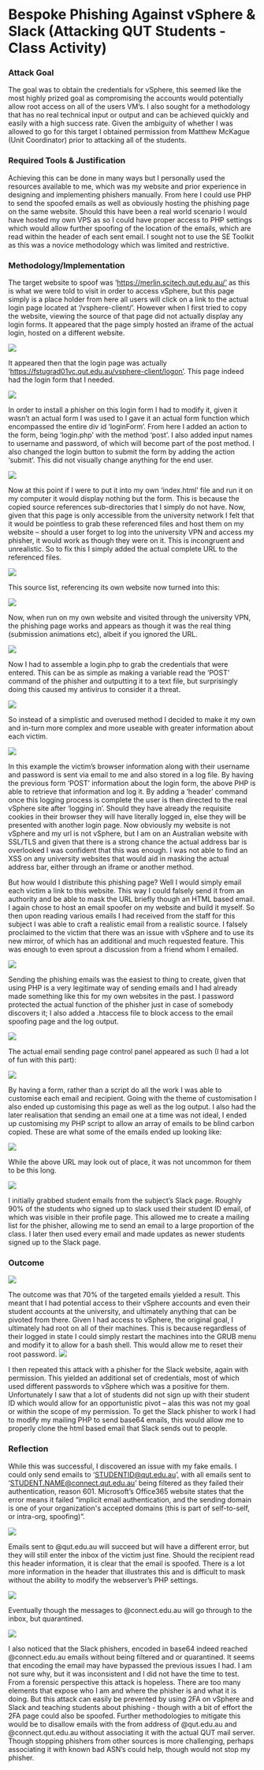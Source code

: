 # Bespoke Phishing Against vSphere & Slack (Attacking QUT Students - Class Activity) 
### Attack Goal
The goal was to obtain the credentials for vSphere, this seemed like the most highly prized goal as compromising the accounts would potentially allow root access on all of the users VM’s. I also sought for a methodology that has no real technical input or output and can be achieved quickly and easily with a high success rate. Given the ambiguity of whether I was allowed to go for this target I obtained permission from Matthew McKague (Unit Coordinator) prior to attacking all of the students. 
### Required Tools & Justification
Achieving this can be done in many ways but I personally used the resources available to me, which was my website and prior experience in designing and implementing phishers manually. From here I could use PHP to send the spoofed emails as well as obviously hosting the phishing page on the same website. Should this have been a real world scenario I would have hosted my own VPS as so I could have proper access to PHP settings which would allow further spoofing of the location of the emails, which are read within the header of each sent email. I sought not to use the SE Toolkit as this was a novice methodology which was limited and restrictive.
### Methodology/Implementation
The target website to spoof was ‘https://merlin.scitech.qut.edu.au/’ as this is what we were told to visit in order to access vSphere, but this page simply is a place holder from here all users will click on a link to the actual login page located at ‘/vsphere-client/’. However when I first tried to copy the website, viewing the source of that page did not actually display any login forms. It appeared that the page simply hosted an iframe of the actual login, hosted on a different website.
 
![](https://i.imgur.com/oOS43kJ.png)
 
It appeared then that the login page was actually ‘https://fstugrad01vc.qut.edu.au/vsphere-client/logon’. This page indeed had the login form that I needed.
 
![](https://i.imgur.com/P4p0fjF.png)
 
In order to install a phisher on this login form I had to modify it, given it wasn’t an actual form I was used to I gave it an actual form function which encompassed the entire div id ‘loginForm’. From here I added an action to the form, being ‘login.php’ with the method ‘post’. I also added input names to username and password, of which will become part of the post method. I also changed the login button to submit the form by adding the action ‘submit’. This did not visually change anything for the end user.
 
![](https://i.imgur.com/c6jD4zg.png)
 
Now at this point if I were to put it into my own ‘index.html’ file and run it on my computer it would display nothing but the form. This is because the copied source references sub-directories that I simply do not have. Now, given that this page is only accessible from the university network I felt that it would be pointless to grab these referenced files and host them on my website – should a user forget to log into the university VPN and access my phisher, it would work as though they were on it. This is incongruent and unrealistic. So to fix this I simply added the actual complete URL to the referenced files.
 
![](https://i.imgur.com/HfE4Owi.png)
 
This source list, referencing its own website now turned into this:
 
![](https://i.imgur.com/3sQoM60.png)
 
Now, when run on my own website and visited through the university VPN, the phishing page works and appears as though it was the real thing (submission animations etc), albeit if you ignored the URL.
 
![](https://i.imgur.com/DSM3qry.png)
 
Now I had to assemble a login.php to grab the credentials that were entered. This can be as simple as making a variable read the ‘POST’ command of the phisher and outputting it to a text file, but surprisingly doing this caused my antivirus to consider it a threat. 
 
![](https://i.imgur.com/Bg0Ke2d.png)
 
So instead of a simplistic and overused method I decided to make it my own and in-turn more complex and more useable with greater information about each victim.
 
![](https://i.imgur.com/Ckxo0jg.png)
 
In this example the victim’s browser information along with their username and password is sent via email to me and also stored in a log file. By having the previous form ‘POST’ information about the login form, the above PHP is able to retrieve that information and log it. By adding a ‘header’ command once this logging process is complete the user is then directed to the real vSphere site after ‘logging in’. Should they have already the requisite cookies in their browser they will have literally logged in, else they will be presented with another login page. Now obviously my website is not vSphere and my url is not vSphere, but I am on an Australian website with SSL/TLS and given that there is a strong chance the actual address bar is overlooked I was confident that this was enough. I was not able to find an XSS on any university websites that would aid in masking the actual address bar, either through an iframe or another method.

But how would I distribute this phishing page? Well I would simply email each victim a link to this website. This way I could falsely send it from an authority and be able to mask the URL briefly though an HTML based email. I again chose to host an email spoofer on my website and build it myself. So then upon reading various emails I had received from the staff for this subject I was able to craft a realistic email from a realistic source. I falsely proclaimed to the victim that there was an issue with vSphere and to use its new mirror, of which has an additional and much requested feature. This was enough to even sprout a discussion from a friend whom I emailed.
 
![](https://i.imgur.com/YDwL8L9.png)

Sending the phishing emails was the easiest to thing to create, given that using PHP is a very legitimate way of sending emails and I had already made something like this for my own websites in the past. I password protected the actual function of the phisher just in case of somebody discovers it; I also added a .htaccess file to block access to the email spoofing page and the log output. 

![](https://i.imgur.com/ZYzscAK.png)

The actual email sending page control panel appeared as such (I had a lot of fun with this part):

![](https://i.imgur.com/ryEFusI.png)
 
By having a form, rather than a script do all the work I was able to customise each email and recipient. Going with the theme of customisation I also ended up customising this page as well as the log output. I also had the later realisation that sending an email one at a time was not ideal, I ended up customising my PHP script to allow an array of emails to be blind carbon copied.
These are what some of the emails ended up looking like:

![](https://i.imgur.com/SJJ46W5.png)

While the above URL may look out of place, it was not uncommon for them to be this long.

![](https://i.imgur.com/ssPygID.png)
 
I initially grabbed student emails from the subject’s Slack page. Roughly 90% of the students who signed up to slack used their student ID email, of which was visible in their profile page. This allowed me to create a mailing list for the phisher, allowing me to send an email to a large proportion of the class. I later then used every email and made updates as newer students signed up to the Slack page.

### Outcome

![](https://i.imgur.com/OB3EuDq.png)
 
The outcome was that 70% of the targeted emails yielded a result. This meant that I had potential access to their vSphere accounts and even their student accounts at the university, and ultimately anything that can be pivoted from there. Given I had access to vSphere, the original goal, I ultimately had root on all of their machines. This is because regardless of their logged in state I could simply restart the machines into the GRUB menu and modify it to allow for a bash shell. This would allow me to reset their root password. 
![](https://i.imgur.com/XgiltBn.png)

I then repeated this attack with a phisher for the Slack website, again with permission. This yielded an additional set of credentials, most of which used different passwords to vSphere which was a positive for them. Unfortunately I saw that a lot of students did not sign up with their student ID which would allow for an opportunistic pivot – alas this was not my goal or within the scope of my permission. To get the Slack phisher to work I had to modify my mailing PHP to send base64 emails, this would allow me to properly clone the html based email that Slack sends out to people.

### Reflection
While this was successful, I discovered an issue with my fake emails. I could only send emails to ‘STUDENTID@qut.edu.au’, with all emails sent to ‘STUDENT.NAME@connect.qut.edu.au’ being filtered as they failed their authentication, reason 601. Microsoft’s Office365 website states that the error means it failed “implicit email authentication, and the sending domain is one of your organization's accepted domains (this is part of self-to-self, or intra-org, spoofing)”.
 
![](https://i.imgur.com/dJkkpNI.png)

Emails sent to @qut.edu.au will succeed but will have a different error, but they will still enter the inbox of the victim just fine. Should the recipient read this header information, it is clear that the email is spoofed. There is a lot more information in the header that illustrates this and is difficult to mask without the ability to modify the webserver’s PHP settings.

![](https://i.imgur.com/ZeAxa0O.png)

Eventually though the messages to @connect.edu.au will go through to the inbox, but quarantined.

![](https://i.imgur.com/nYXTRQW.png)
 
I also noticed that the Slack phishers, encoded in base64 indeed reached @connect.edu.au emails without being filtered and or quarantined. It seems that encoding the email may have bypassed the previous issues I had. I am not sure why, but it was inconsistent and I did not have the time to test.
From a forensic perspective this attack is hopeless. There are too many elements that expose who I am and where the phisher is and what it is doing. But this attack can easily be prevented by using 2FA on vSphere and Slack and teaching students about phishing - though with a bit of effort the 2FA page could also be spoofed. Further methodologies to mitigate this would be to disallow emails with the from address of @qut.edu.au and @connect.qut.edu.au without associating it with the actual QUT mail server. Though stopping phishers from other sources is more challenging, perhaps associating it with known bad ASN’s could help, though would not stop my phisher.
